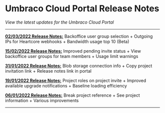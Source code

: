 # Umbraco Cloud Portal Release Notes

_View the latest updates for the Umbraco Cloud Portal_

---

[**02/03/2022 Release Notes:**](2022-03-02-ReleaseNotes.md) Backoffice user group selection + Outgoing IPs for Heartcore webhooks + Bandwidth usage top 10 (Beta)

[**15/02/2022 Release Notes:**](2022-02-15-ReleaseNotes.md) Improved pending invite status + View backoffice user groups for team members + Usage limit warnings

[**31/01/2022 Release Notes:**](2022-01-31-ReleaseNotes.md) Blob storage connection info + Copy project invitation link + Release notes link in portal

[**19/01/2022 Release Notes:**](2022-01-19-ReleaseNotes.md) Project roles on project invite + Improved available upgrade notifications + Baseline loading efficiency

[**06/01/2022 Release Notes:**](2022-01-06-ReleaseNotes.md) Break project reference + See project information + Various improvements

---
